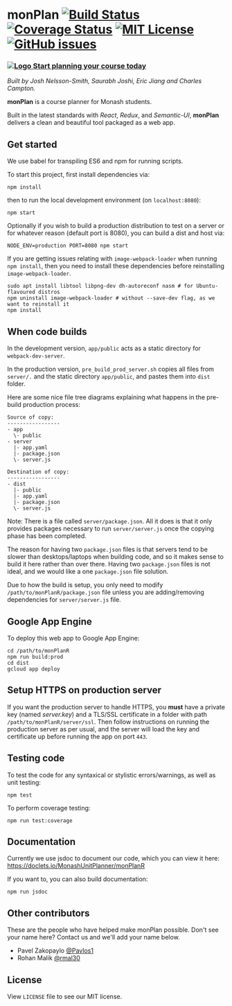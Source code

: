 # monPlan [![Build Status](https://travis-ci.org/MonashUnitPlanner/monPlanR.svg?branch=master)](https://travis-ci.org/MonashUnitPlanner/monPlanR) [![Coverage Status](https://coveralls.io/repos/github/MonashUnitPlanner/monPlanR/badge.svg?branch=master)](https://coveralls.io/github/MonashUnitPlanner/monPlanR?branch=master) [![MIT License](https://img.shields.io/badge/License-MIT-blue.svg)](https://github.com/MonashUnitPlanner/monPlanR/blob/master/LICENSE)[![GitHub issues](https://img.shields.io/github/issues/MonashUnitPlanner/monPlanR/shields.svg)](https://github.com/MonashUnitPlanner/monPlanR/issues)
### **[ ![Logo](https://raw.githubusercontent.com/MonashUnitPlanner/monPlanR/master/app/public/favicon.ico) Start planning your course today](http://www.monplan.tech)**
_Built by Josh Nelsson-Smith, Saurabh Joshi, Eric Jiang and Charles Campton._

**monPlan** is a course planner for Monash students.

Built in the latest standards with _React_, _Redux_, and _Semantic-UI_, **monPlan** delivers a clean and beautiful tool packaged as a web app.

## Get started
We use babel for transpiling ES6 and npm for running scripts.

To start this project, first install dependencies via:
```
npm install
```
then to run the local development environment (on `localhost:8080`):
```
npm start
```
Optionally if you wish to build a production distribution to test on a server or for whatever reason (default port is 8080), you can build a dist and host via:
```
NODE_ENV=production PORT=8080 npm start
```

If you are getting issues relating with `image-webpack-loader` when running `npm install`, then you need to install these dependencies before reinstalling `image-webpack-loader`.

```
sudo apt install libtool libpng-dev dh-autoreconf nasm # for Ubuntu-flavoured distros
npm uninstall image-webpack-loader # without --save-dev flag, as we want to reinstall it
npm install
```

## When code builds
In the development version, `app/public` acts as a static directory for
`webpack-dev-server`.

In the production version, `pre_build_prod_server.sh`
copies all files from `server/.` and the static directory `app/public`, and pastes them into `dist` folder.

Here are some nice file tree diagrams explaining what happens in the pre-build production process:

```
Source of copy:
-----------------
- app
  \- public
- server
  |- app.yaml
  |- package.json
  \- server.js

Destination of copy:
-----------------
- dist
  |- public
  |- app.yaml
  |- package.json
  \- server.js
```

Note: There is a file called `server/package.json`. All it does is that it only provides packages necessary to run `server/server.js` once the copying phase has been completed.

The reason for having two `package.json` files is that servers tend to be slower than desktops/laptops when building code, and so it makes sense to build it here rather than over there. Having two `package.json` files is not ideal, and we would like a one `package.json` file solution.

Due to how the build is setup, you only need to modify `/path/to/monPlanR/package.json` file unless you are adding/removing dependencies for `server/server.js` file.

## Google App Engine
To deploy this web app to Google App Engine:
```
cd /path/to/monPlanR
npm run build:prod
cd dist
gcloud app deploy
```

## Setup HTTPS on production server
If you want the production server to handle HTTPS, you **must** have a private key (named _server.key_) and a TLS/SSL certificate in a folder with path `/path/to/monPlanR/server/ssl`. Then follow instructions on running the production server as per usual, and the server will load the key and certificate up before running the app on port `443`.

## Testing code
To test the code for any syntaxical or stylistic errors/warnings, as well as unit testing:
```
npm test
```

To perform coverage testing:
```
npm run test:coverage
```
## Documentation
Currently we use jsdoc to document our code, which you can view it here: https://doclets.io/MonashUnitPlanner/monPlanR

If you want to, you can also build documentation:
```
npm run jsdoc
```

## Other contributors
These are the people who have helped make monPlan possible. Don't see your name here? Contact us and we'll add your name below.
- Pavel Zakopaylo [@Pavlos1](https://github.com/Pavlos1)
- Rohan Malik [@rmal30](https://github.com/rmal30)

## License
View `LICENSE` file to see our MIT license.
